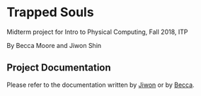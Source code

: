 # Trapped Souls
Midterm project for Intro to Physical Computing, Fall 2018, ITP

By Becca Moore and Jiwon Shin

## Project Documentation
Please refer to the documentation written by [Jiwon](https://js6450.github.io/PhysicalComputing/weekly/7.html) or by [Becca](https://30km-s.blog/2018/10/24/week-7-midterm-project/#more-548).
